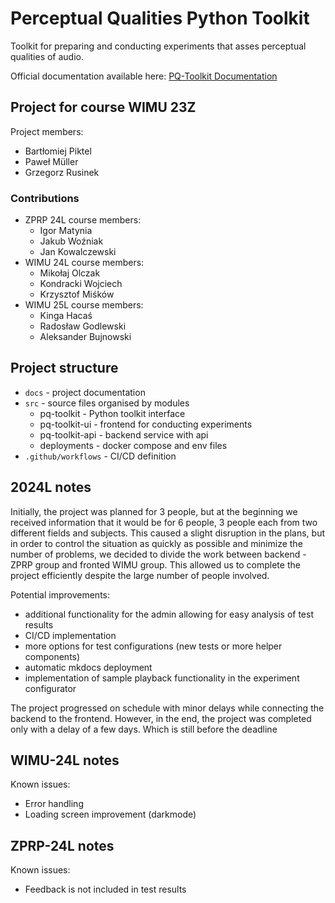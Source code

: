 # Perceptual Qualities Python Toolkit

Toolkit for preparing and conducting experiments that asses
perceptual qualities of audio.

Official documentation available here:
[PQ-Toolkit Documentation](https://radekgod.github.io/pq-toolkit/) 

## Project for course WIMU 23Z

Project members:
- Bartłomiej Piktel
- Paweł Müller
- Grzegorz Rusinek

### Contributions
 - ZPRP 24L course members:
   - Igor Matynia
   - Jakub Woźniak
   - Jan Kowalczewski
 - WIMU 24L course members:
   - Mikołaj Olczak
   - Kondracki Wojciech
   - Krzysztof Miśków
- WIMU 25L course members:
   - Kinga Hacaś
   - Radosław Godlewski
   - Aleksander Bujnowski

## Project structure

- `docs` - project documentation
- `src` - source files organised by modules
    - pq-toolkit - Python toolkit interface
    - pq-toolkit-ui - frontend for conducting experiments
    - pq-toolkit-api - backend service with api
    - deployments - docker compose and env files
- `.github/workflows` - CI/CD definition

## 2024L notes

Initially, the project was planned for 3 people, but at the beginning we received information that it would be for 6 people, 3 people each from two different fields and subjects. This caused a slight disruption in the plans, but in order to control the situation as quickly as possible and minimize the number of problems, we decided to divide the work between backend - ZPRP group and fronted WIMU group. This allowed us to complete the project efficiently despite the large number of people involved.

Potential improvements:
 - additional functionality for the admin allowing for easy analysis of test results
 - CI/CD implementation
 - more options for test configurations (new tests or more helper components)
 - automatic mkdocs deployment
 - implementation of sample playback functionality in the experiment configurator

 The project progressed on schedule with minor delays while connecting the backend to the frontend. However, in the end, the project was completed only with a delay of a few days. Which is still before the deadline


## WIMU-24L notes

Known issues:
- Error handling
- Loading screen improvement (darkmode)

## ZPRP-24L notes

Known issues:
- Feedback is not included in test results
